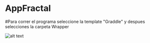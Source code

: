 # AppFractal
#Para correr el programa seleccione la template "Graddle" y despues selecciones la carpeta Wrapper

![alt text](https://drive.google.com/uc?export=view&id=1IgY_kodoSu3zWH2IQWDG6hwfmLjWw3LW)

